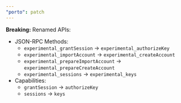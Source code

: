 ```yaml
---
"porto": patch
---
```


**Breaking:** Renamed APIs:

- JSON-RPC Methods:
  - `experimental_grantSession` → `experimental_authorizeKey`
  - `experimental_importAccount` → `experimental_createAccount`
  - `experimental_prepareImportAccount` → `experimental_prepareCreateAccount`
  - `experimental_sessions` → `experimental_keys`
- Capabilities:
  - `grantSession` → `authorizeKey`
  - `sessions` → `keys`

